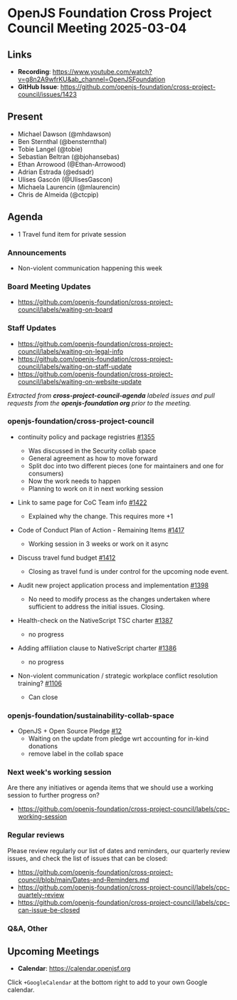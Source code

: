 # OpenJS Foundation Cross Project Council Meeting 2025-03-04

## Links

* **Recording**: https://www.youtube.com/watch?v=g8n2A9wfrKU&ab_channel=OpenJSFoundation
* **GitHub Issue**: https://github.com/openjs-foundation/cross-project-council/issues/1423

## Present

* Michael Dawson (@mhdawson)
* Ben Sternthal (@bensternthal)
* Tobie Langel (@tobie)
* Sebastian Beltran (@bjohansebas)
* Ethan Arrowood (@Ethan-Arrowood)
* Adrian Estrada (@edsadr)
* Ulises Gascón (@UlisesGascon)
* Michaela Laurencin (@mlaurencin)
* Chris de Almeida (@ctcpip)

## Agenda

* 1 Travel fund item for private session

### Announcements

* Non-violent communication happening this week

### Board Meeting Updates

- https://github.com/openjs-foundation/cross-project-council/labels/waiting-on-board

### Staff Updates

- https://github.com/openjs-foundation/cross-project-council/labels/waiting-on-legal-info
- https://github.com/openjs-foundation/cross-project-council/labels/waiting-on-staff-update
- https://github.com/openjs-foundation/cross-project-council/labels/waiting-on-website-update

_Extracted from **cross-project-council-agenda** labeled issues and pull requests from the **openjs-foundation org** prior to the meeting._

### openjs-foundation/cross-project-council

* continuity policy and package registries [#1355](https://github.com/openjs-foundation/cross-project-council/pull/1355)
  * Was discussed in the Security collab space
  * General agreement as how to move forward
  * Split doc into two different pieces (one for maintainers and one for consumers)
  * Now the work needs to happen
  * Planning to work on it in next working session

* Link to same page for CoC Team info [#1422](https://github.com/openjs-foundation/cross-project-council/pull/1422)
  * Explained why the change. This requires more +1

* Code of Conduct Plan of Action - Remaining Items [#1417](https://github.com/openjs-foundation/cross-project-council/issues/1417)
  * Working session in 3 weeks or work on it async

* Discuss travel fund budget [#1412](https://github.com/openjs-foundation/cross-project-council/issues/1412)
  * Closing as travel fund is under control for the upcoming node event.

* Audit new project application process and implementation [#1398](https://github.com/openjs-foundation/cross-project-council/issues/1398)
  * No need to modify process as the changes undertaken where sufficient to address the initial issues. Closing.

* Health-check on the NativeScript TSC charter [#1387](https://github.com/openjs-foundation/cross-project-council/issues/1387)
  * no progress

* Adding affiliation clause to NativeScript charter [#1386](https://github.com/openjs-foundation/cross-project-council/issues/1386)
  * no progress

* Non-violent communication / strategic workplace conflict resolution training? [#1106](https://github.com/openjs-foundation/cross-project-council/issues/1106)
  * Can close

### openjs-foundation/sustainability-collab-space

* OpenJS + Open Source Pledge [#12](https://github.com/openjs-foundation/sustainability-collab-space/issues/12)
  * Waiting on the update from pledge wrt accounting for in-kind donations
  * remove label in the collab space

### Next week's working session

Are there any initiatives or agenda items that we should use a working session to further progress on?
- https://github.com/openjs-foundation/cross-project-council/labels/cpc-working-session

### Regular reviews

Please review regularly our list of dates and reminders, our quarterly review issues, and check the list of issues that can be closed:

- https://github.com/openjs-foundation/cross-project-council/blob/main/Dates-and-Reminders.md
- https://github.com/openjs-foundation/cross-project-council/labels/cpc-quartely-review
- https://github.com/openjs-foundation/cross-project-council/labels/cpc-can-issue-be-closed

### Q&A, Other

## Upcoming Meetings

- **Calendar**: <https://calendar.openjsf.org>

Click `+GoogleCalendar` at the bottom right to add to your own Google calendar.

